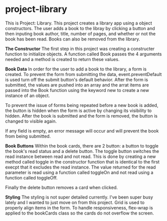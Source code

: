 # project-library

This is Project: Library. This project creates a library app using a object constructors. The user adds a book to the libray by clicking a button and then inputing book author, title, number of pages, and whether or not the book has been read. Books can also be removed from the library. 

<b>The Constructor</b>
The first step in this project was creating a constructer function to initialize objects. A function called Book passes the 4 arguments needed and a method is created to return these values.

<b>Book Data</b>
In order for the user to add a book to the library, a form is created. To prevent the form from submitting the data, event.preventDefault is used turn off the submit button's default behavior. After the form is submitted, the values are pushed into an array and the arrat items are passed into the Book function using the keyword new to create a new instance of an object. 

To prevent the issue of forms being repeated before a new book is added, the button is hidden when the form is active by changing its visibility to hidden. After the book is submitted and the form is removed, the button is changed to visible again. 

If any field is empty, an error message will occur and will prevent the book from being submitted.

<b>Book Buttons</b>
Within the book cards, there are 2 button: a button to toggle the book's read status and a delete button. The toggle button switches the read instance between read and not read. This is done by creating a new method called toggle in the constructor function that is identical to the first execpt that it excludes the read instance. The value returned for the read parameter is read using a function called toggleOn and not read using a function called toggleOff. 

Finally the delete button removes a card when clicked. 

<b>Styling</b>
The styling is not super detailed currently. I've been super busy lately and I wanted to just move on from this project. Grid is used to properly align items in the form. To handle responsiveness, flex-wrap is applied to the bookCards class so the cards do not overflow the screen. 